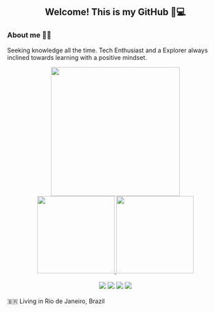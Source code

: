         
<div align="center">
        
## Welcome! This is my GitHub 🚀💻 
        
</div>

<div style="display: inline_block">
        
### About me   👨‍💻 
  Seeking knowledge all the time. Tech Enthusiast and a Explorer always inclined towards learning with a positive mindset. 
   <div align="center">
  <img width="300" heigth="200" src="https://i.ibb.co/Jt7gPLv/Ready-Player-Me-Avatar-1.png" />
  <br/> 
  </div>
        
  <div align="center">
  
<a href="https://github.com/anuraghazra/github-readme-stats">
<img height="180em" src="https://github-readme-stats.vercel.app/api?username=JuanCampbsi&show_icons=true&theme=merko&include_all_commits=true&count_private=true"/>
<img height="180em" src="https://github-readme-stats.vercel.app/api/top-langs/?username=JuanCampbsi&layout=compact&langs_count=7&theme=merko"/>
</a>
<br/><br/>  

<div>
       <a href="https://www.linkedin.com/in/juancampos-ferreira" target="_blank"><img src="https://img.shields.io/badge/-LinkedIn-%230077B5?style=for-the-badge&logo=linkedin&logoColor=white" target="_blank"></a> 
       <a href = "mailto:juancampos.bsi@gmail.com"><img src="https://img.shields.io/badge/-Gmail-%23333?style=for-the-badge&logo=gmail&logoColor=white" target="_blank"></a>
       <a href = "https://api.whatsapp.com/send?phone=21967713044&text=sua%20mensagem"><img src="https://img.shields.io/badge/WhatsApp-25D366?style=for-the-badge&logo=whatsapp&logoColor=white" target="_blank"></a>
       <a href = "https://t.me/juancamposbsi"><img src="https://img.shields.io/badge/Telegram-2CA5E0?style=for-the-badge&logo=telegram&logoColor=white"  target="_blank"></a>
            
</div>
</div>
</div>
<br />
🇧🇷 Living in Rio de Janeiro, Brazil 
